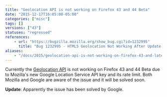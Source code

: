 ```yaml
---
title: "Geolocation API is not working on Firefox 43 and 44 Beta"
date: "2015-12-17T16:05:00-05:00"
categories: ["misc"]
tags: []
versions: ["43"]
statuses: "regressed"
references:
    - url: "https://bugzilla.mozilla.org/show_bug.cgi?id=1232995"
      title: "Bug 1232995 - HTML5 Geolocation Not Working After Update to version 43"
aliases:
    - "/docs/2015/geolocation-api-is-not-working-on-firefox-43-and-later/"
---
```

Currently the [Geolocation API](https://developer.mozilla.org/en-US/docs/Web/API/Geolocation) is not working on Firefox 43 and 44 Beta due to Mozilla's new Google Location Service API key and its rate limit. Both Mozilla and Google are aware of the issue and it will be solved soon.

**Update**: Apparently the issue has been solved by Google.
